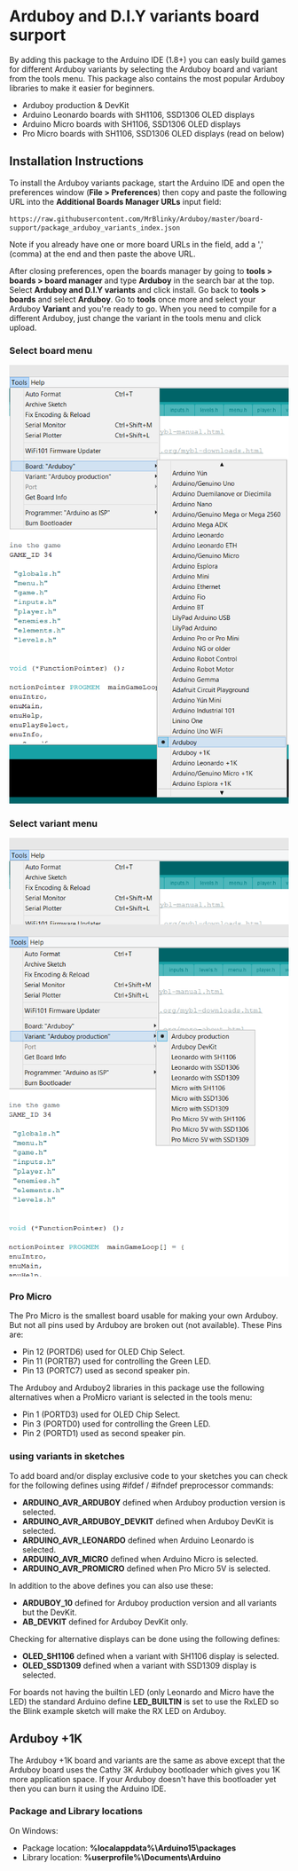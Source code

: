 # Arduboy and D.I.Y variants board surport

By adding this package to the Arduino IDE (1.8+) you can easly build games for different Arduboy variants by selecting the Arduboy board and
variant from the tools menu. This package also contains the most popular Arduboy libraries to make it easier for beginners.

* Arduboy production & DevKit
* Arduino Leonardo boards with SH1106, SSD1306 OLED displays
* Arduino Micro boards with SH1106, SSD1306 OLED displays
* Pro Micro boards with SH1106, SSD1306 OLED displays (read on below)

## Installation Instructions

To install the Arduboy variants package, start the Arduino IDE and open the preferences window (**File > Preferences**) then
copy and paste the following URL into the **Additional Boards Manager URLs** input field:
```
https://raw.githubusercontent.com/MrBlinky/Arduboy/master/board-support/package_arduboy_variants_index.json
```
Note if you already have one or more board URLs in the field, add a ',' (comma) at the end and then paste the above URL.

After closing preferences, open the boards manager by going to **tools > boards > board manager** and type **Arduboy** in the search bar at the top. Select **Arduboy and D.I.Y variants** and click install. Go back to **tools > boards** and select **Arduboy**. Go to **tools** once more and select your Arduboy **Variant** and you're ready to go. When you need to compile for a different Arduboy, just change the variant in the tools menu and click upload.
### Select board menu ###
![Select board menu](https://raw.githubusercontent.com/MrBlinky/Arduboy/master/board-support/images/select-arduboy-board.png)
### Select variant menu ###
![Select variant menu](https://raw.githubusercontent.com/MrBlinky/Arduboy/master/board-support/images/select-arduboy-variant.png)

### Pro Micro

The Pro Micro is the smallest board usable for making your own Arduboy. But not all pins used by Arduboy are broken out (not available).
These Pins are:

* Pin 12 (PORTD6) used for OLED Chip Select.
* Pin 11 (PORTB7) used for controlling the Green LED.
* Pin 13 (PORTC7) used as second speaker pin.

The Arduboy and Arduboy2 libraries in this package use the following alternatives when a ProMicro variant is selected in the tools menu:

* Pin 1 (PORTD3) used for OLED Chip Select.
* Pin 3 (PORTD0) used for controlling the Green LED.
* Pin 2 (PORTD1) used as second speaker pin.

### using variants in sketches

To add board and/or display exclusive code to your sketches you can check for the following defines using #ifdef / #ifndef preprocessor commands:
* **ARDUINO_AVR_ARDUBOY** defined when Arduboy production version is selected.
* **ARDUINO_AVR_ARDUBOY_DEVKIT** defined when Arduboy DevKit is selected.
* **ARDUINO_AVR_LEONARDO** defined when Arduino Leonardo is selected.
* **ARDUINO_AVR_MICRO** defined when Arduino Micro is selected.
* **ARDUINO_AVR_PROMICRO** defined when Pro Micro 5V is selected.

In addition to the above defines you can also use these:

* **ARDUBOY_10** defined for Arduboy production version and all variants but the DevKit.
* **AB_DEVKIT** defined for Arduboy DevKit only.

Checking for alternative displays can be done using the following defines:

* **OLED_SH1106** defined when a variant with SH1106 display is selected.
* **OLED_SSD1309** defined when a variant with SSD1309 display is selected.

For boards not having the builtin LED (only Leonardo and Micro have the LED) the standard Arduino define **LED_BUILTIN** is set to use the RxLED so the Blink example sketch will make the RX LED on Arduboy.

## Arduboy +1K

The Arduboy +1K board and variants are the same as above except that the Arduboy board uses the Cathy 3K Arduboy bootloader which gives you 1K more application space. If your Arduboy doesn't have this bootloader yet then you can burn it using the Arduino IDE.

### Package and Library locations

On Windows:
* Package location: **%localappdata%\Arduino15\packages**
* Library location: **%userprofile%\Documents\Arduino**
